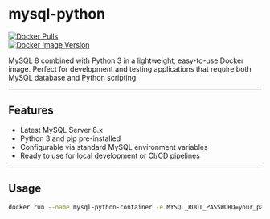 # mysql-python

[![Docker Pulls](https://img.shields.io/docker/pulls/areesmoon/mysql-python)](https://hub.docker.com/r/areesmoon/mysql-python)  
[![Docker Image Version](https://img.shields.io/docker/v/areesmoon/mysql-python?label=version)](https://hub.docker.com/r/areesmoon/mysql-python/tags)  

MySQL 8 combined with Python 3 in a lightweight, easy-to-use Docker image. Perfect for development and testing applications that require both MySQL database and Python scripting.

---

## Features

- Latest MySQL Server 8.x  
- Python 3 and pip pre-installed  
- Configurable via standard MySQL environment variables  
- Ready to use for local development or CI/CD pipelines  

---

## Usage

```bash
docker run --name mysql-python-container -e MYSQL_ROOT_PASSWORD=your_password -p 3306:3306 -d areesmoon/mysql-python
